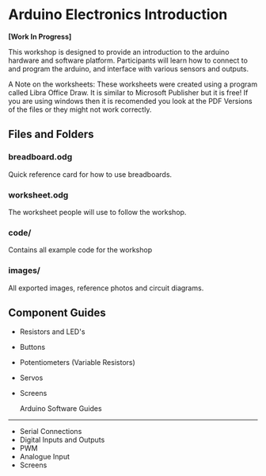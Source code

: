 
   Arduino Electronics Introduction
================================================================================

**[Work In Progress]**

This workshop is designed to provide an introduction to the arduino hardware
and software platform. Participants will learn how to connect to and program the
arduino, and interface with various sensors and outputs.

A Note on the worksheets: These worksheets were created using a program called
Libra Office Draw. It is similar to Microsoft Publisher but it is free! If you
are using windows then it is recomended you look at the PDF Versions of the 
files or they might not work correctly.


   Files and Folders
--------------------------------------------------------------------------------

### breadboard.odg

Quick reference card for how to use breadboards.

### worksheet.odg

The worksheet people will use to follow the workshop.

### code/

Contains all example code for the workshop

### images/

All exported images, reference photos and circuit diagrams.

   
   Component Guides
--------------------------------------------------------------------------------

- Resistors and LED's
- Buttons
- Potentiometers (Variable Resistors)
- Servos
- Screens


   Arduino Software Guides
--------------------------------------------------------------------------------

- Serial Connections
- Digital Inputs and Outputs
- PWM
- Analogue Input
- Screens
